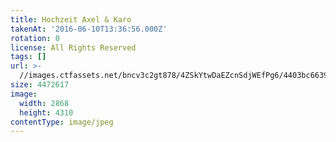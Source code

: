 ```yaml
---
title: Hochzeit Axel & Karo
takenAt: '2016-06-10T13:36:56.000Z'
rotation: 0
license: All Rights Reserved
tags: []
url: >-
  //images.ctfassets.net/bncv3c2gt878/4ZSkYtwDaEZcnSdjWEfPg6/4403bc6639f5cf4bc68ff4737d394ef9/hochzeit-axel--karo_28144099366_o
size: 4472617
image:
  width: 2868
  height: 4310
contentType: image/jpeg
---
```


